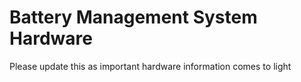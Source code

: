 # Battery Management System Hardware

Please update this as important hardware information comes to light